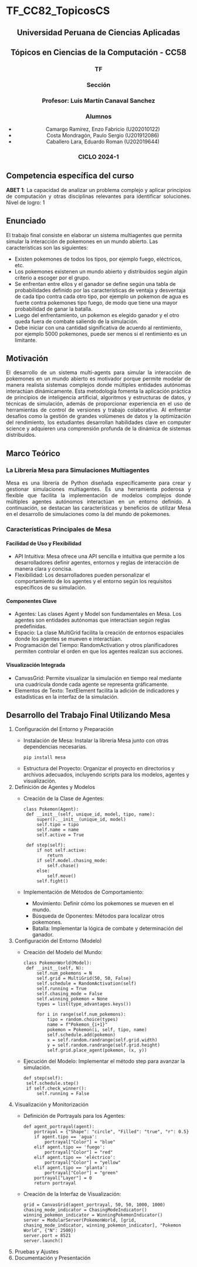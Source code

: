 # TF_CC82_TopicosCS

 <h2 align="center">Universidad Peruana de Ciencias Aplicadas</h2>
<h2 align="center">Tópicos en Ciencias de la Computación - CC58</h2>
 
<h3 align="center"> TF</h3>
 
<h3 align="center"> Sección</h3>
<h3 align="center"> Profesor: Luis Martín Canaval Sanchez</h3>
<h3 align="center"> Alumnos</h3>
 <ul>
   <li align="center">Camargo Ramírez, Enzo Fabricio (U202010122)</li>
   <li align="center">Costa Mondragón, Paulo Sergio (U201912086)</li>
   <li align="center">Caballero Lara, Eduardo Roman (U202019644)</li>
 </ul>
 
 
 <h3 align="center">CICLO 2024-1</h3>


## Competencia específica del curso

<p align="justify">
 <b>ABET 1</b>: La capacidad de analizar un problema complejo y aplicar principios de computación y otras disciplinas relevantes para identificar soluciones.
Nivel de logro: 1
</p>

## Enunciado
<p align="justift">
El trabajo final consiste en elaborar un sistema multiagentes que permita simular la interacción de pokemones en un mundo abierto. Las características son las siguientes:
<ul>
<li>Existen pokemones de todos los tipos, por ejemplo fuego, eléctricos, etc.</li>
<li>Los pokemones existenen un mundo abierto y distribuidos según algún criterio a escoger por el grupo.</li>
<li>Se enfrentan entre ellos y el ganador se define según una tabla de probabilidades definido por las características de ventaja y desventaja de cada tipo contra cada otro tipo, por ejemplo un pokemon de agua es fuerte contra pokemones tipo fuego, de modo que tiene una mayor probabilidad de ganar la batalla.</li>
<li>Luego del enfrentamiento, un pokemon es elegido ganador y el otro queda fuera de combate saliendo de la simulación.</li>
<li>Debe iniciar con una cantidad significativa de acuerdo al rentimiento, por ejemplo 5000 pokemones, puede ser menos si el rentimiento es un limitante.</li>
 </ul>
</p>

## Motivación
<p align="justify">
 El desarrollo de un sistema multi-agents para simular la interacción de pokemones en un mundo abierto es motivador porque permite modelar de manera realista sistemas complejos donde múltiples entidades autónomas interactúan dinámicamente. Esta metodología fomenta la aplicación práctica de principios de inteligencia artificial, algoritmos y estructuras de datos, y técnicas de simulación, además de proporcionar experiencia en el uso de herramientas de control de versiones y trabajo colaborativo. Al enfrentar desafíos como la gestión de grandes volúmenes de datos y la optimización del rendimiento, los estudiantes desarrollan habilidades clave en computer science y adquieren una comprensión profunda de la dinámica de sistemas distribuidos.
</p>

## Marco Teórico

### La Librería Mesa para Simulaciones Multiagentes
<p align="justify">
Mesa es una librería de Python diseñada específicamente para crear y gestionar simulaciones multiagentes. Es una herramienta poderosa y flexible que facilita la implementación de modelos complejos donde múltiples agentes autónomos interactúan en un entorno definido. A continuación, se destacan las características y beneficios de utilizar Mesa en el desarrollo de simulaciones como la del mundo de pokemones.
</p>

### Características Principales de Mesa

#### Facilidad de Uso y Flexibilidad
<p align="justify">
<ul>
<li>API Intuitiva: Mesa ofrece una API sencilla e intuitiva que permite a los desarrolladores definir agentes, entornos y reglas de interacción de manera clara y concisa.</li>
<li>Flexibilidad: Los desarrolladores pueden personalizar el comportamiento de los agentes y el entorno según los requisitos específicos de su simulación.</li>
</ul>

#### Componentes Clave
<p>
 <ul>
<li>Agentes: Las clases Agent y Model son fundamentales en Mesa. Los agentes son entidades autónomas que interactúan según reglas predefinidas.</li>
<li>Espacio: La clase MultiGrid facilita la creación de entornos espaciales donde los agentes se mueven e interactúan.</li>
<li>Programación del Tiempo: RandomActivation y otros planificadores permiten controlar el orden en que los agentes realizan sus acciones.</li>
</ul>
 </p>
 
#### Visualización Integrada
<p align="justify">
<ul>
<li>CanvasGrid: Permite visualizar la simulación en tiempo real mediante una cuadrícula donde cada agente se representa gráficamente.</li>
<li>Elementos de Texto: TextElement facilita la adición de indicadores y estadísticas en la interfaz de la simulación.</li>
</ul>
</p>

## Desarrollo del Trabajo Final Utilizando Mesa

<p align="justify">
 <ol>
  <li>Configuración del Entorno y Preparación</li>
  <ul>
   <li>Instalación de Mesa: Instalar la librería Mesa junto con otras dependencias necesarias.
   
    pip install mesa
    
   </li>
   <li>Estructura del Proyecto: Organizar el proyecto en directorios y archivos adecuados, incluyendo scripts para los modelos, agentes y visualización.</li>
  </ul>
  <li>Definición de Agentes y Modelos</li>
  <ul>
   <li>Creación de la Clase de Agentes:</li>
   
   ```
class Pokemon(Agent):
    def __init__(self, unique_id, model, tipo, name):
        super().__init__(unique_id, model)
        self.tipo = tipo
        self.name = name
        self.active = True

    def step(self):
        if not self.active:
            return
        if self.model.chasing_mode:
            self.chase()
        else:
            self.move()
        self.fight()
   ```
  <li>Implementación de Métodos de Comportamiento:</li>
  <ul>
   <li>Movimiento: Definir cómo los pokemones se mueven en el mundo.</li>
   <li>Búsqueda de Oponentes: Métodos para localizar otros pokemones.</li>
   <li>Batalla: Implementar la lógica de combate y determinación del ganador.</li>
  </ul>
  </ul>
  <li>Configuración del Entorno (Modelo)</li>
  <ul>
   <li>Creación del Modelo del Mundo:</li>
   
   ```
class PokemonWorld(Model):
    def __init__(self, N):
        self.num_pokemons = N
        self.grid = MultiGrid(50, 50, False)
        self.schedule = RandomActivation(self)
        self.running = True
        self.chasing_mode = False
        self.winning_pokemon = None
        types = list(type_advantages.keys())

        for i in range(self.num_pokemons):
            tipo = random.choice(types)
            name = f"Pokemon_{i+1}"
            pokemon = Pokemon(i, self, tipo, name)
            self.schedule.add(pokemon)
            x = self.random.randrange(self.grid.width)
            y = self.random.randrange(self.grid.height)
            self.grid.place_agent(pokemon, (x, y))
   ```

   <li>Ejecución del Modelo: Implementar el método step para avanzar la simulación.</li>

   ```
def step(self):
    self.schedule.step()
    if self.check_winner():
        self.running = False
   ```
  </ul>
  <li>Visualización y Monitorización</li>
  <ul>
   <li>Definición de Portrayals para los Agentes:</li>

```
def agent_portrayal(agent):
    portrayal = {"Shape": "circle", "Filled": "true", "r": 0.5}
    if agent.tipo == 'agua':
        portrayal["Color"] = "blue"
    elif agent.tipo == 'fuego':
        portrayal["Color"] = "red"
    elif agent.tipo == 'eléctrico':
        portrayal["Color"] = "yellow"
    elif agent.tipo == 'planta':
        portrayal["Color"] = "green"
    portrayal["Layer"] = 0
    return portrayal
```

   <li>Creación de la Interfaz de Visualización:</li>

```
grid = CanvasGrid(agent_portrayal, 50, 50, 1000, 1000)
chasing_mode_indicator = ChasingModeIndicator()
winning_pokemon_indicator = WinningPokemonIndicator()
server = ModularServer(PokemonWorld, [grid, chasing_mode_indicator, winning_pokemon_indicator], "Pokemon World", {"N": 2500})
server.port = 8521
server.launch()
```

  </ul>
  <li>Pruebas y Ajustes</li>
  <li>Documentación y Presentación</li>
 </ol>
</p>

